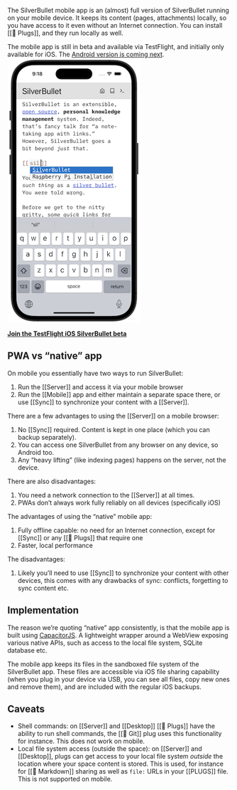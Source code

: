 The SilverBullet mobile app is an (almost) full version of SilverBullet running on your mobile device. It keeps its content (pages, attachments) locally, so you have access to it even without an Internet connection. You can install [[🔌 Plugs]], and they run locally as well.

The mobile app is still in beta and available via TestFlight, and initially only available for iOS. The [Android version is coming next](https://github.com/silverbulletmd/silverbullet/issues/310).
![](ios-app-screenshot.png)

[**Join the TestFlight iOS SilverBullet beta**](https://testflight.apple.com/join/QqYAVZcr)

## PWA vs “native” app
On mobile you essentially have two ways to run SilverBullet:

1. Run the [[Server]] and access it via your mobile browser
2. Run the [[Mobile]] app and either maintain a separate space there, or use [[Sync]] to synchronize your content with a [[Server]].

There are a few advantages to using the [[Server]] on a mobile browser:

1. No [[Sync]] required. Content is kept in one place (which you can backup separately).
2. You can access one SilverBullet from any browser on any device, so Android too.
3. Any “heavy lifting” (like indexing pages) happens on the server, not the device.

There are also disadvantages:

1. You need a network connection to the [[Server]] at all times.
2. PWAs don’t always work fully reliably on all devices (specifically iOS)


The advantages of using the “native” mobile app:

1. Fully offline capable: no need for an Internet connection, except for [[Sync]] or any [[🔌 Plugs]] that require one
2. Faster, local performance

The disadvantages:

1. Likely you’ll need to use [[Sync]] to synchronize your content with other devices, this comes with any drawbacks of sync: conflicts, forgetting to sync content etc.

## Implementation
The reason we’re quoting “native” app consistently, is that the mobile app is built using [CapacitorJS](https://capacitorjs.com/). A lightweight wrapper around a WebView exposing various native APIs, such as access to the local file system, SQLite database etc.

The mobile app keeps its files in the sandboxed file system of the SilverBullet app. These files are accessible via iOS file sharing capability (when you plug in your device via USB, you can see all files, copy new ones and remove them), and are included with the regular iOS backups.

## Caveats
* Shell commands: on [[Server]] and [[Desktop]] [[🔌 Plugs]] have the ability to run shell commands, the [[🔌 Git]] plug uses this functionality for instance. This does not work on mobile.
* Local file system access (outside the space): on [[Server]] and [[Desktop]], plugs can get access to your local file system _outside_ the location where your space content is stored. This is used, for instance for [[🔌 Markdown]] sharing as well as `file:` URLs in your [[PLUGS]] file. This is not supported on mobile.